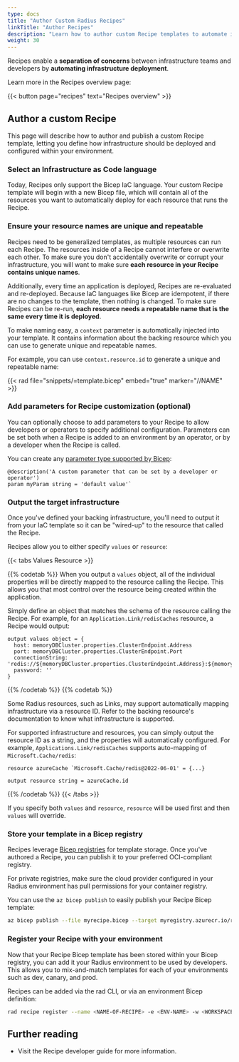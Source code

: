 ```yaml
---
type: docs
title: "Author Custom Radius Recipes"
linkTitle: "Author Recipes"
description: "Learn how to author custom Recipe templates to automate infrastructure deployment"
weight: 30
---
```


Recipes enable a **separation of concerns** between infrastructure teams and developers by **automating infrastructure deployment**.

Learn more in the Recipes overview page:

{{< button page="recipes" text="Recipes overview" >}}

## Author a custom Recipe

This page will describe how to author and publish a custom Recipe template, letting you define how infrastructure should be deployed and configured within your environment.

### Select an Infrastructure as Code language

Today, Recipes only support the Bicep IaC language. Your custom Recipe template will begin with a new Bicep file, which will contain all of the resources you want to automatically deploy for each resource that runs the Recipe.

### Ensure your resource names are **unique** and **repeatable**

Recipes need to be generalized templates, as multiple resources can run each Recipe. The resources inside of a Recipe cannot interfere or overwrite each other. To make sure you don't accidentally overwrite or corrupt your infrastructure, you will want to make sure **each resource in your Recipe contains unique names**.

Additionally, every time an application is deployed, Recipes are re-evaluated and re-deployed. Because IaC languages like Bicep are idempotent, if there are no changes to the template, then nothing is changed. To make sure Recipes can be re-run, **each resource needs a repeatable name that is the same every time it is deployed**.

To make naming easy, a `context` parameter is automatically injected into your template. It contains information about the backing resource which you can use to generate unique and repeatable names.

For example, you can use `context.resource.id` to generate a unique and repeatable name:

{{< rad file="snippets/=template.bicep" embed="true" marker="//NAME" >}}



### Add parameters for Recipe customization (optional)

You can optionally choose to add parameters to your Recipe to allow developers or operators to specify additional configuration. Parameters can be set both when a Recipe is added to an environment by an operator, or by a developer when the Recipe is called.

You can create any [parameter type supported by Bicep](https://learn.microsoft.com/azure/azure-resource-manager/bicep/parameters):

```bicep
@description('A custom parameter that can be set by a developer or operator')
param myParam string = 'default value'` 
```

### Output the target infrastructure

Once you've defined your backing infrastructure, you'll need to output it from your IaC template so it can be "wired-up" to the resource that called the Recipe.

Recipes allow you to either specify `values` or `resource`:

{{< tabs Values Resource >}}

{{% codetab %}}
When you output a `values` object, all of the individual properties will be directly mapped to the resource calling the Recipe. This allows you that most control over the resource being created within the application.

Simply define an object that matches the schema of the resource calling the Recipe. For example, for an `Application.Link/redisCaches` resource, a Recipe would output:

```bicep
output values object = {
  host: memoryDBCluster.properties.ClusterEndpoint.Address
  port: memoryDBCluster.properties.ClusterEndpoint.Port
  connectionString: 'redis://${memoryDBCluster.properties.ClusterEndpoint.Address}:${memoryDBCluster.properties.ClusterEndpoint.Port}'
  password: ''
}
```
{{% /codetab %}}
{{% codetab %}}

Some Radius resources, such as Links, may support automatically mapping infrastructure via a resource ID. Refer to the backing resource's documentation to know what infrastructure is supported.

For supported infrastructure and resources, you can simply output the resource ID as a string, and the properties will automatically configured. For example, `Applications.Link/redisCaches` supports auto-mapping of `Microsoft.Cache/redis`:

```bicep
resource azureCache `Microsoft.Cache/redis@2022-06-01' = {...}

output resource string = azureCache.id
```
{{% /codetab %}}
{{< /tabs >}}

If you specify both `values` and `resource`, `resource` will be used first and then `values` will override.

### Store your template in a Bicep registry

Recipes leverage [Bicep registries](https://learn.microsoft.com/azure/azure-resource-manager/bicep/private-module-registry) for template storage. Once you've authored a Recipe, you can publish it to your preferred OCI-compliant registry.

For private registries, make sure the cloud provider configured in your Radius environment has pull permissions for your container registry.

You can use the `az bicep publish` to easily publish your Recipe Bicep template:
```bash
az bicep publish --file myrecipe.bicep --target myregistry.azurecr.io/recipes/myrecipe:v1
```

### Register your Recipe with your environment

Now that your Recipe Bicep template has been stored within your Bicep registry, you can add it your Radius environment to be used by developers. This allows you to mix-and-match templates for each of your environments such as dev, canary, and prod.

Recipes can be added via the rad CLI, or via an environment Bicep definition:

```bash
rad recipe register --name <NAME-OF-RECIPE> -e <ENV-NAME> -w <WORKSPACE-NAME> --template-path <PATH-TO-FILE-IN-REGISTRY> --link-type Applications.Link/<LINK-TYPE>
```

## Further reading

- Visit the Recipe developer guide for more information.